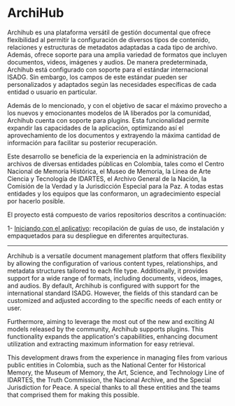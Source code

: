 # ArchiHub

Archihub es una plataforma versátil de gestión documental que ofrece flexibilidad al permitir la configuración de diversos tipos de contenido, relaciones y estructuras de metadatos adaptadas a cada tipo de archivo. Además, ofrece soporte para una amplia variedad de formatos que incluyen documentos, videos, imágenes y audios. De manera predeterminada, Archihub está configurado con soporte para el estándar internacional ISADG. Sin embargo, los campos de este estándar pueden ser personalizados y adaptados según las necesidades específicas de cada entidad o usuario en particular.

Además de lo mencionado, y con el objetivo de sacar el máximo provecho a los nuevos y emocionantes modelos de IA liberados por la comunidad, Archihub cuenta con soporte para plugins. Esta funcionalidad permite expandir las capacidades de la aplicación, optimizando así el aprovechamiento de los documentos y extrayendo la máxima cantidad de información para facilitar su posterior recuperación.

Este desarrollo se beneficia de la experiencia en la administración de archivos de diversas entidades públicas en Colombia, tales como el Centro Nacional de Memoria Histórica, el Museo de Memoria, la Línea de Arte Ciencia y Tecnología de IDARTES, el Archivo General de la Nación, la Comisión de la Verdad y la Jurisdicción Especial para la Paz. A todas estas entidades y los equipos que las conformaron, un agradecimiento especial por hacerlo posible.

El proyecto está compuesto de varios repositorios descritos a continuación:

1- [Iniciando con el aplicativo](https://github.com/Archihub-App/getting-started): recopilación de guías de uso, de instalación y empaquetados para su despliegue en diferentes arquitecturas.

---

Archihub is a versatile document management platform that offers flexibility by allowing the configuration of various content types, relationships, and metadata structures tailored to each file type. Additionally, it provides support for a wide range of formats, including documents, videos, images, and audios. By default, Archihub is configured with support for the international standard ISADG. However, the fields of this standard can be customized and adjusted according to the specific needs of each entity or user.

Furthermore, aiming to leverage the most out of the new and exciting AI models released by the community, Archihub supports plugins. This functionality expands the application's capabilities, enhancing document utilization and extracting maximum information for easy retrieval.

This development draws from the experience in managing files from various public entities in Colombia, such as the National Center for Historical Memory, the Museum of Memory, the Art, Science, and Technology Line of IDARTES, the Truth Commission, the Nacional Archive, and the Special Jurisdiction for Peace. A special thanks to all these entities and the teams that comprised them for making this possible.